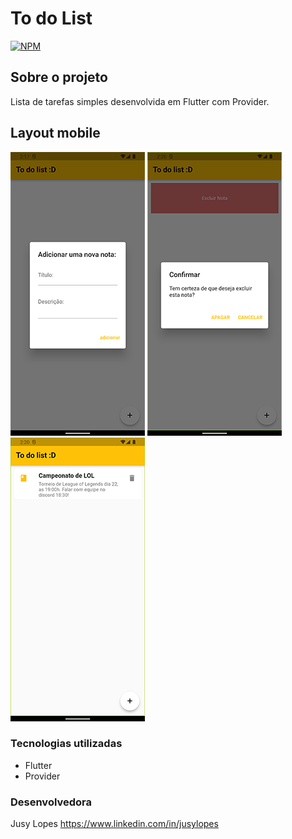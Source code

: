 # To do List

[![NPM](https://img.shields.io/npm/l/react)](https://github.com/jusylopes/flutter-todo-list/blob/main/LICENSE) 

## Sobre o projeto

Lista de tarefas simples desenvolvida em Flutter com Provider.


## Layout mobile
![Mobile 1](https://github.com/jusylopes/flutter-todo-list/blob/main/assets/images/Screenshot_1661350623.png) ![Mobile 2](https://github.com/jusylopes/flutter-todo-list/blob/main/assets/images/Screenshot_1661350807.png) ![Mobile 3](https://github.com/jusylopes/flutter-todo-list/blob/main/assets/images/Screenshot_1661350813.png)

### Tecnologias utilizadas

* Flutter
* Provider


### Desenvolvedora

Jusy Lopes
https://www.linkedin.com/in/jusylopes
